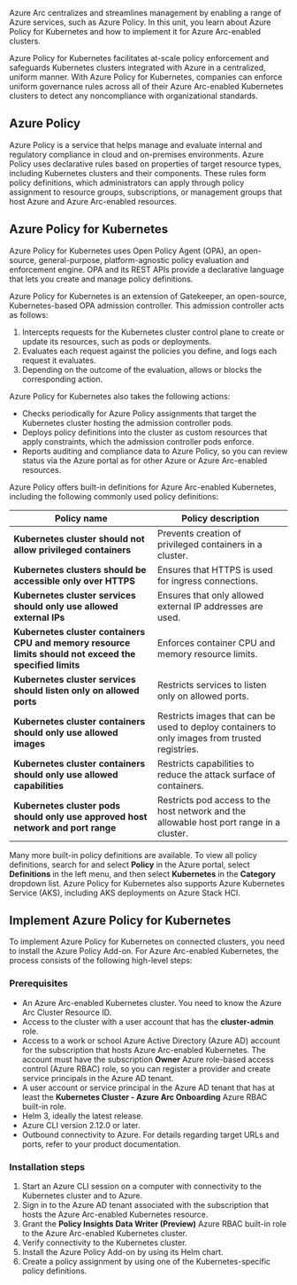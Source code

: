 Azure Arc centralizes and streamlines management by enabling a range of Azure services, such as Azure Policy. In this unit, you learn about Azure Policy for Kubernetes and how to implement it for Azure Arc-enabled clusters.

Azure Policy for Kubernetes facilitates at-scale policy enforcement and safeguards Kubernetes clusters integrated with Azure in a centralized, uniform manner. With Azure Policy for Kubernetes, companies can enforce uniform governance rules across all of their Azure Arc-enabled Kubernetes clusters to detect any noncompliance with organizational standards.

## Azure Policy

Azure Policy is a service that helps manage and evaluate internal and regulatory compliance in cloud and on-premises environments. Azure Policy uses declarative rules based on properties of target resource types, including Kubernetes clusters and their components. These rules form policy definitions, which administrators can apply through policy assignment to resource groups, subscriptions, or management groups that host Azure and Azure Arc-enabled resources.

## Azure Policy for Kubernetes

Azure Policy for Kubernetes uses Open Policy Agent (OPA), an open-source, general-purpose, platform-agnostic policy evaluation and enforcement engine. OPA and its REST APIs provide a declarative language that lets you create and manage policy definitions.

Azure Policy for Kubernetes is an extension of Gatekeeper, an open-source, Kubernetes-based OPA admission controller. This admission controller acts as follows:

1. Intercepts requests for the Kubernetes cluster control plane to create or update its resources, such as pods or deployments.
1. Evaluates each request against the policies you define, and logs each request it evaluates.
1. Depending on the outcome of the evaluation, allows or blocks the corresponding action.

Azure Policy for Kubernetes also takes the following actions:

- Checks periodically for Azure Policy assignments that target the Kubernetes cluster hosting the admission controller pods.
- Deploys policy definitions into the cluster as custom resources that apply constraints, which the admission controller pods enforce.
- Reports auditing and compliance data to Azure Policy, so you can review status via the Azure portal as for other Azure or Azure Arc-enabled resources.

Azure Policy offers built-in definitions for Azure Arc-enabled Kubernetes, including the following commonly used policy definitions:

|Policy name|Policy description|
|-----------|------------------|
|**Kubernetes cluster should not allow privileged containers**|Prevents creation of privileged containers in a cluster.|
|**Kubernetes clusters should be accessible only over HTTPS**|Ensures that HTTPS is used for ingress connections.|
|**Kubernetes cluster services should only use allowed external IPs**|Ensures that only allowed external IP addresses are used.|
|**Kubernetes cluster containers CPU and memory resource limits should not exceed the specified limits**|Enforces container CPU and memory resource limits.|
|**Kubernetes cluster services should listen only on allowed ports**|Restricts services to listen only on allowed ports.|
|**Kubernetes cluster containers should only use allowed images**|Restricts images that can be used to deploy containers to only images from trusted registries.|
|**Kubernetes cluster containers should only use allowed capabilities**|Restricts capabilities to reduce the attack surface of containers.|
|**Kubernetes cluster pods should only use approved host network and port range**|Restricts pod access to the host network and the allowable host port range in a cluster.|

Many more built-in policy definitions are available. To view all policy definitions, search for and select **Policy** in the Azure portal, select **Definitions** in the left menu, and then select **Kubernetes** in the **Category** dropdown list. Azure Policy for Kubernetes also supports Azure Kubernetes Service (AKS), including AKS deployments on Azure Stack HCI.

## Implement Azure Policy for Kubernetes

To implement Azure Policy for Kubernetes on connected clusters, you need to install the Azure Policy Add-on. For Azure Arc-enabled Kubernetes, the process consists of the following high-level steps:

### Prerequisites

- An Azure Arc-enabled Kubernetes cluster. You need to know the Azure Arc Cluster Resource ID.
- Access to the cluster with a user account that has the **cluster-admin** role.
- Access to a work or school Azure Active Directory (Azure AD) account for the subscription that hosts Azure Arc-enabled Kubernetes. The account must have the subscription **Owner** Azure role-based access control (Azure RBAC) role, so you can register a provider and create service principals in the Azure AD tenant.
- A user account or service principal in the Azure AD tenant that has at least the **Kubernetes Cluster - Azure Arc Onboarding** Azure RBAC built-in role.
- Helm 3, ideally the latest release.
- Azure CLI version 2.12.0 or later.
- Outbound connectivity to Azure. For details regarding target URLs and ports, refer to your product documentation.

### Installation steps

1. Start an Azure CLI session on a computer with connectivity to the Kubernetes cluster and to Azure.
1. Sign in to the Azure AD tenant associated with the subscription that hosts the Azure Arc-enabled Kubernetes resource.
1. Grant the **Policy Insights Data Writer (Preview)** Azure RBAC built-in role to the Azure Arc-enabled Kubernetes cluster.
1. Verify connectivity to the Kubernetes cluster.
1. Install the Azure Policy Add-on by using its Helm chart.
1. Create a policy assignment by using one of the Kubernetes-specific policy definitions.

